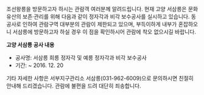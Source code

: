 조선왕릉을 방문하고자 하시는 관람객 여러분께 알려드립니다. 현재 고양 서삼릉은 문화유산의 보존·관리를 위해 다음과 같이 정자각과 비각 보수공사를 실시하고 있습니다. 동 공사로 인하여 관람구역 대부분의 관람이 제한되고 있으며, 부득이하게 내부가 혼잡하오니 서삼릉에 방문하고자 하실 경우 이 점을 확인하시어 관람에 착오 없으시길 바랍니다.

**고양 서삼릉 공사 내용**
- 공사명: 서삼릉 희릉 정자각 및 예릉 정자각과 비각 보수공사
- 기간: ~ 2016. 12. 20

기타 자세한 사항은 서부지구관리소 서삼릉(031-962-6009)으로 문의하시면 친절히 안내해 드리겠습니다. 관람에 불편을 드려 대단히 죄송합니다.